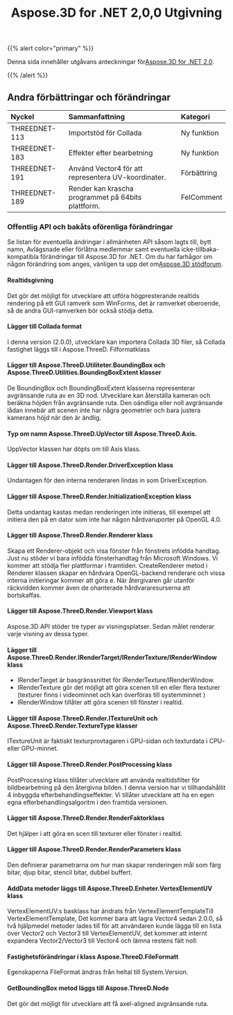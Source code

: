 ﻿---
title: Aspose.3D for .NET 2,0,0 Utgivning
type: docs
weight: 50
url: /sv/net/aspose-3d-for-net-2-0-0-release-notes/
---
{{% alert color="primary" %}} 

Denna sida innehåller utgåvans anteckningar för[Aspose.3D for .NET 2,0](https://www.nuget.org/packages/Aspose.3D/2.0.0).

{{% /alert %}} 
## **Andra förbättringar och förändringar**

|**Nyckel**|**Sammanfattning**|**Kategori**|
|:- |:- |:- |
|THREEDNET-113|Importstöd för Collada|Ny funktion|
|THREEDNET-183|Effekter efter bearbetning|Ny funktion|
|THREEDNET-191|Använd Vector4 för att representera UV-koordinater.|Förbättring|
|THREEDNET-189|Render kan krascha programmet på 64bits plattform.|FelComment|
### **Offentlig API och bakåts oförenliga förändringar**
Se listan för eventuella ändringar i allmänheten API såsom lagts till, bytt namn, Avlägsnade eller förlåtna medlemmar samt eventuella icke-tillbaka-kompatibla förändringar till Aspose.3D for .NET. Om du har farhågor om någon förändring som anges, vänligen ta upp det om[Aspose.3D stödforum](https://forum.aspose.com/c/3d/18).
#### **Realtidsgivning**
Det gör det möjligt för utvecklare att utföra högpresterande realtids rendering på ett GUI ramverk som WinForms, det är ramverket oberoende, så de andra GUI-ramverken bör också stödja detta.
#### **Lägger till Collada format**
I denna version (2.0.0), utvecklare kan importera Collada 3D filer, så Collada fastighet läggs till i Aspose.ThreeD. Filformatklass
#### **Lägger till Aspose.ThreeD.Utiliteter.BoundingBox och Aspose.ThreeD.Utilities.BoundingBoxExtent klasser**
De BoundingBox och BoundingBoxExtent klasserna representerar avgränsande ruta av en 3D nod. Utvecklare kan återställa kameran och beräkna höjden från avgränsande ruta. Den oändliga eller noll avgränsande lådan innebär att scenen inte har några geometrier och bara justera kamerans höjd när den är ändlig.
#### **Typ om namn Aspose.ThreeD.UpVector till Aspose.ThreeD.Axis.**
UppVector klassen har döpts om till Axis klass.
#### **Lägger till Aspose.ThreeD.Render.DriverException klass**
Undantagen för den interna renderaren lindas in som DriverException.
#### **Lägger till Aspose.ThreeD.Render.InitializationException klass**
Detta undantag kastas medan renderingen inte initieras, till exempel att initiera den på en dator som inte har någon hårdvaruporter på OpenGL 4.0.
#### **Lägger till Aspose.ThreeD.Render.Renderer klass**
Skapa ett Renderer-objekt och visa fönster från fönstrets infödda handtag. Just nu stöder vi bara infödda fönsterhandtag från Microsoft Windows. Vi kommer att stödja fler plattformar i framtiden. CreateRenderer metod i Renderer klassen skapar en hårdvara OpenGL-backend renderare och vissa interna initieringar kommer att göra e. När återgivaren går utanför räckvidden kommer även de ohanterade hårdvararesurserna att bortskaffas.
#### **Lägger till Aspose.ThreeD.Render.Viewport klass**
Aspose.3D API stöder tre typer av visningsplatser. Sedan målet renderar varje visning av dessa typer.
#### **Lägger till Aspose.ThreeD.Render.IRenderTarget/IRenderTexture/IRenderWindow klass**
- IRenderTarget är basgränssnittet för IRenderTexture/IRenderWindow.
- IRenderTexture gör det möjligt att göra scenen till en eller flera texturer (texturer finns i videominnet och kan överföras till systemminnet )
- IRenderWindow tillåter att göra scenen till fönster i realtid.
#### **Lägger till Aspose.ThreeD.Render.ITextureUnit och Aspose.ThreeD.Render.TextureType klasser**
ITextureUnit är faktiskt texturprovtagaren i GPU-sidan och texturdata i CPU- eller GPU-minnet.
#### **Lägger till Aspose.ThreeD.Render.PostProcessing klass**
PostProcessing klass tillåter utvecklare att använda realtidsfilter för bildbearbetning på den återgivna bilden. I denna version har vi tillhandahållit 4 inbyggda efterbehandlingseffekter. Vi tillåter utvecklare att ha en egen egna efterbehandlingsalgoritm i den framtida versionen.
#### **Lägger till Aspose.ThreeD.Render.RenderFaktorklass**
Det hjälper i att göra en scen till texturer eller fönster i realtid.
#### **Lägger till Aspose.ThreeD.Render.RenderParameters klass**
Den definierar parametrarna om hur man skapar renderingen mål som färg bitar, djup bitar, stencil bitar, dubbel buffert.
#### **AddData metoder läggs till Aspose.ThreeD.Enheter.VertexElementUV klass**
VertexElementUV:s basklass har ändrats från VertexElementTemplate<Vector2>Till VertexElementTemplate<Vector4>, Det kommer bara att lagra Vector4 sedan 2.0.0, så två hjälpmedel metoder lades till för att användaren kunde lägga till en lista över Vector2 och Vector3 till VertexElementUV, det kommer att internt expandera Vector2/Vector3 till Vector4 och lämna restens fält noll:
#### **Fastighetsförändringar i klass Aspose.ThreeD.FileFormatt**
Egenskaperna FileFormat ändras från heltal till System.Version.
#### **GetBoundingBox metod läggs till Aspose.ThreeD.Node**
Det gör det möjligt för utvecklare att få axel-aligned avgränsande ruta.
